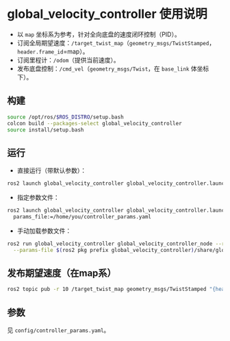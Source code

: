 # global_velocity_controller 使用说明

- 以 `map` 坐标系为参考，针对全向底盘的速度闭环控制（PID）。
- 订阅全局期望速度：`/target_twist_map`（`geometry_msgs/TwistStamped`，`header.frame_id`=map）。
- 订阅里程计：`/odom`（提供当前速度）。
- 发布底盘控制：`/cmd_vel`（`geometry_msgs/Twist`，在 `base_link` 体坐标下）。

## 构建
```bash
source /opt/ros/$ROS_DISTRO/setup.bash
colcon build --packages-select global_velocity_controller
source install/setup.bash
```

## 运行
- 直接运行（带默认参数）：
```bash
ros2 launch global_velocity_controller global_velocity_controller.launch.py
```
- 指定参数文件：
```bash
ros2 launch global_velocity_controller global_velocity_controller.launch.py \
  params_file:=/home/you/controller_params.yaml
```
- 手动加载参数文件：
```bash
ros2 run global_velocity_controller global_velocity_controller_node --ros-args \
  --params-file $(ros2 pkg prefix global_velocity_controller)/share/global_velocity_controller/config/controller_params.yaml
```

## 发布期望速度（在map系）
```bash
ros2 topic pub -r 10 /target_twist_map geometry_msgs/TwistStamped "{header: {frame_id: map}, twist: {linear: {x: 0.3, y: 0.0}, angular: {z: 0.0}}}"
```

## 参数
见 `config/controller_params.yaml`。 